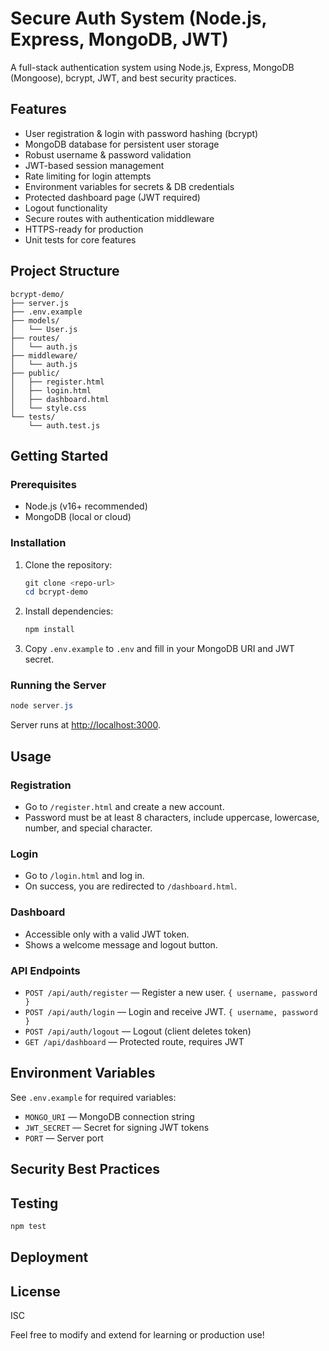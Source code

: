 
# Secure Auth System (Node.js, Express, MongoDB, JWT)

A full-stack authentication system using Node.js, Express, MongoDB (Mongoose), bcrypt, JWT, and best security practices.

## Features
- User registration & login with password hashing (bcrypt)
- MongoDB database for persistent user storage
- Robust username & password validation
- JWT-based session management
- Rate limiting for login attempts
- Environment variables for secrets & DB credentials
- Protected dashboard page (JWT required)
- Logout functionality
- Secure routes with authentication middleware
- HTTPS-ready for production
- Unit tests for core features

## Project Structure
```
bcrypt-demo/
├── server.js
├── .env.example
├── models/
│   └── User.js
├── routes/
│   └── auth.js
├── middleware/
│   └── auth.js
├── public/
│   ├── register.html
│   ├── login.html
│   ├── dashboard.html
│   └── style.css
└── tests/
    └── auth.test.js
```

## Getting Started

### Prerequisites
- Node.js (v16+ recommended)
- MongoDB (local or cloud)

### Installation
1. Clone the repository:
   ```powershell
   git clone <repo-url>
   cd bcrypt-demo
   ```
2. Install dependencies:
   ```powershell
   npm install
   ```
3. Copy `.env.example` to `.env` and fill in your MongoDB URI and JWT secret.

### Running the Server
```powershell
node server.js
```
Server runs at [http://localhost:3000](http://localhost:3000).

## Usage

### Registration
- Go to `/register.html` and create a new account.
- Password must be at least 8 characters, include uppercase, lowercase, number, and special character.

### Login
- Go to `/login.html` and log in.
- On success, you are redirected to `/dashboard.html`.

### Dashboard
- Accessible only with a valid JWT token.
- Shows a welcome message and logout button.

### API Endpoints
- `POST /api/auth/register` — Register a new user. `{ username, password }`
- `POST /api/auth/login` — Login and receive JWT. `{ username, password }`
- `POST /api/auth/logout` — Logout (client deletes token)
- `GET /api/dashboard` — Protected route, requires JWT

## Environment Variables
See `.env.example` for required variables:
- `MONGO_URI` — MongoDB connection string
- `JWT_SECRET` — Secret for signing JWT tokens
- `PORT` — Server port

## Security Best Practices

## Testing
  ```powershell
  npm test
  ```

## Deployment

## License
ISC

Feel free to modify and extend for learning or production use!

